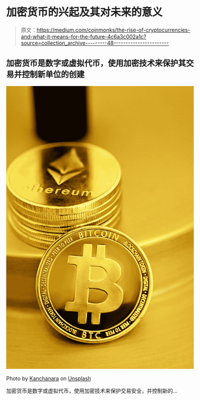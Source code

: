 # 加密货币的兴起及其对未来的意义

> 原文：<https://medium.com/coinmonks/the-rise-of-cryptocurrencies-and-what-it-means-for-the-future-4c6a3c002a1c?source=collection_archive---------48----------------------->

## 加密货币是数字或虚拟代币，使用加密技术来保护其交易并控制新单位的创建

![](img/0fcc2b52ae1194bf4558bee238215065.png)

Photo by [Kanchanara](https://unsplash.com/@kanchanara?utm_source=medium&utm_medium=referral) on [Unsplash](https://unsplash.com?utm_source=medium&utm_medium=referral)

加密货币是数字或虚拟代币，使用加密技术来保护交易安全，并控制新的…